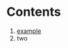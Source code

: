 Contents
================================================================================

1.  [example](example.html)
2.  two

